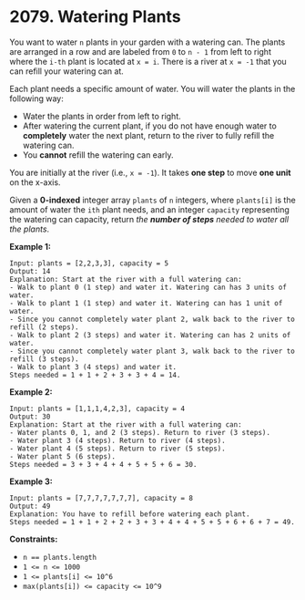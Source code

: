 # 2079. Watering Plants

You want to water `n` plants in your garden with a watering can. The plants are arranged in a row and are labeled from `0` to `n - 1` from left to right where the `i-th` plant is located at `x = i`. There is a river at `x = -1` that you can refill your watering can at.

Each plant needs a specific amount of water. You will water the plants in the following way:

- Water the plants in order from left to right.
- After watering the current plant, if you do not have enough water to **completely** water the next plant, return to the river to fully refill the watering can.
- You **cannot** refill the watering can early.

You are initially at the river (i.e., `x = -1`). It takes **one step** to move **one unit** on the x-axis.

Given a **0-indexed** integer array `plants` of `n` integers, where `plants[i]` is the amount of water the `ith` plant needs, and an integer `capacity` representing the watering can capacity, return *the **number of steps** needed to water all the plants*.

**Example 1:**

```()
Input: plants = [2,2,3,3], capacity = 5
Output: 14
Explanation: Start at the river with a full watering can:
- Walk to plant 0 (1 step) and water it. Watering can has 3 units of water.
- Walk to plant 1 (1 step) and water it. Watering can has 1 unit of water.
- Since you cannot completely water plant 2, walk back to the river to refill (2 steps).
- Walk to plant 2 (3 steps) and water it. Watering can has 2 units of water.
- Since you cannot completely water plant 3, walk back to the river to refill (3 steps).
- Walk to plant 3 (4 steps) and water it.
Steps needed = 1 + 1 + 2 + 3 + 3 + 4 = 14.
```

**Example 2:**

```()
Input: plants = [1,1,1,4,2,3], capacity = 4
Output: 30
Explanation: Start at the river with a full watering can:
- Water plants 0, 1, and 2 (3 steps). Return to river (3 steps).
- Water plant 3 (4 steps). Return to river (4 steps).
- Water plant 4 (5 steps). Return to river (5 steps).
- Water plant 5 (6 steps).
Steps needed = 3 + 3 + 4 + 4 + 5 + 5 + 6 = 30.
```

**Example 3:**

```()
Input: plants = [7,7,7,7,7,7,7], capacity = 8
Output: 49
Explanation: You have to refill before watering each plant.
Steps needed = 1 + 1 + 2 + 2 + 3 + 3 + 4 + 4 + 5 + 5 + 6 + 6 + 7 = 49.
```

**Constraints:**

- `n == plants.length`
- `1 <= n <= 1000`
- `1 <= plants[i] <= 10^6`
- `max(plants[i]) <= capacity <= 10^9`
